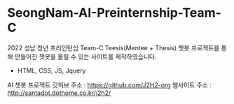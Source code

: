 # SeongNam-AI-Preinternship-Team-C
2022 성남 청년 프리인턴십 Team-C Teesis(Mentee + Thesis) 챗봇
프로젝트를 통해 만들어진 챗봇을 올릴 수 있는 사이트를 제작하였습니다.

- HTML, CSS, JS, Jquery

AI 챗봇 프로젝트 깃허브 주소 : https://github.com/J2H2-org
웹사이트 주소 : http://santadot.dothome.co.kr/j2h2/
